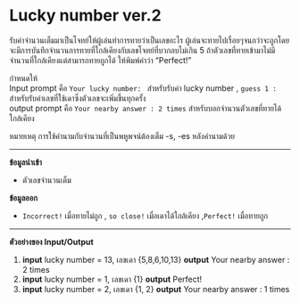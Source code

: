 # Lucky number ver.2
รับค่าจำนวนเต็มมาเป็นโจทย์ให้ผู้เล่นทำการทายว่าเป็นเลขอะไร ผู้เล่นจะทายไปเรื่อยๆจนกว่าจะถูกโดยจะมีการบันทึกจำนวนการทายที่ใกล้เคียงกับเลขโจทย์ที่บวกลบไม่เกิน 5 ถ้าตัวเลขที่ทายเข้ามาไม่มีจำนวนที่ใกล้เคียงแต่สามารถทายถูกได้ ให้พิมพ์คำว่า “Perfect!”

กำหนดให้    
Input prompt คือ `Your lucky number: `   สำหรับรับค่า lucky number  , `guess 1 : ` สำหรับรับค่าเลขที่ใช้เดาซึ่งตัวเลขจะเพิ่มขึ้นทุกครั้ง    
output prompt คือ `Your nearby answer : 2 times` สำหรับบอกจำนวนตัวเลขที่ทายได้ใกล้เคียง

หมายเหตุ การใช้คำนามกับจำนวนที่เป็นพหูพจน์ต้องเต็ม -s, -es หลังคำนามด้วย

---

**ข้อมูลนำเข้า**
*   ตัวเลขจำนวนเต็ม

**ข้อมูลออก**
*   `Incorrect!` เมื่อทายไม่ถูก , `so close!` เมื่อเดาได้ใกล้เคียง ,`Perfect!` เมื่อทายถูก

---

**ตัวอย่างของ Input/Output**

1.  **input** lucky number = 13, เลขเดา {5,8,6,10,13} 	   	**output** Your nearby answer : 2 times
2.  **input** lucky number = 1, เลขเดา {1} 	   	**output** Perfect!
3.  **input** lucky number = 2, เลขเดา {1, 2} 	   	**output** Your nearby answer : 1 times
